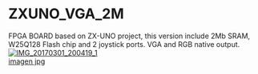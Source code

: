 # ZXUNO_VGA_2M
FPGA BOARD based on ZX-UNO project, this version include 2Mb SRAM, W25Q128 Flash chip and 2 joystick ports. VGA and RGB native output.
<a href='https://postimg.org/image/sw6gj6j73/' target='_blank'><img src='https://s19.postimg.org/g4saco9f7/IMG_20170301_200419_1.jpg' border='0' alt='IMG_20170301_200419_1'/><br /><a target='_blank' href='https://postimage.org/index.php?lang=spanish'>imagen jpg</a><br /><br />
